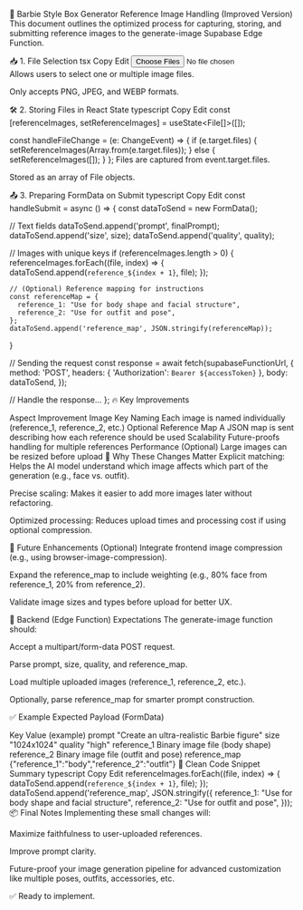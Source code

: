 📖 Barbie Style Box Generator
Reference Image Handling (Improved Version)
This document outlines the optimized process for capturing, storing, and submitting reference images to the generate-image Supabase Edge Function.

📥 1. File Selection
tsx
Copy
Edit
<input
  type="file"
  id="image"
  multiple
  accept="image/png, image/jpeg, image/webp"
  onChange={handleFileChange}
/>
Allows users to select one or multiple image files.

Only accepts PNG, JPEG, and WEBP formats.

🛠 2. Storing Files in React State
typescript
Copy
Edit
const [referenceImages, setReferenceImages] = useState<File[]>([]);

const handleFileChange = (e: ChangeEvent<HTMLInputElement>) => {
  if (e.target.files) {
    setReferenceImages(Array.from(e.target.files));
  } else {
    setReferenceImages([]);
  }
};
Files are captured from event.target.files.

Stored as an array of File objects.

📤 3. Preparing FormData on Submit
typescript
Copy
Edit
const handleSubmit = async () => {
  const dataToSend = new FormData();

  // Text fields
  dataToSend.append('prompt', finalPrompt);
  dataToSend.append('size', size);
  dataToSend.append('quality', quality);

  // Images with unique keys
  if (referenceImages.length > 0) {
    referenceImages.forEach((file, index) => {
      dataToSend.append(`reference_${index + 1}`, file);
    });

    // (Optional) Reference mapping for instructions
    const referenceMap = {
      reference_1: "Use for body shape and facial structure",
      reference_2: "Use for outfit and pose",
    };
    dataToSend.append('reference_map', JSON.stringify(referenceMap));
  }

  // Sending the request
  const response = await fetch(supabaseFunctionUrl, {
    method: 'POST',
    headers: {
      'Authorization': `Bearer ${accessToken}`
    },
    body: dataToSend,
  });

  // Handle the response...
};
🔥 Key Improvements

Aspect	Improvement
Image Key Naming	Each image is named individually (reference_1, reference_2, etc.)
Optional Reference Map	A JSON map is sent describing how each reference should be used
Scalability	Future-proofs handling for multiple references
Performance (Optional)	Large images can be resized before upload
🎯 Why These Changes Matter
Explicit matching: Helps the AI model understand which image affects which part of the generation (e.g., face vs. outfit).

Precise scaling: Makes it easier to add more images later without refactoring.

Optimized processing: Reduces upload times and processing cost if using optional compression.

🚀 Future Enhancements (Optional)
Integrate frontend image compression (e.g., using browser-image-compression).

Expand the reference_map to include weighting (e.g., 80% face from reference_1, 20% from reference_2).

Validate image sizes and types before upload for better UX.

📜 Backend (Edge Function) Expectations
The generate-image function should:

Accept a multipart/form-data POST request.

Parse prompt, size, quality, and reference_map.

Load multiple uploaded images (reference_1, reference_2, etc.).

Optionally, parse reference_map for smarter prompt construction.

✅ Example Expected Payload (FormData)

Key	Value (example)
prompt	"Create an ultra-realistic Barbie figure"
size	"1024x1024"
quality	"high"
reference_1	Binary image file (body shape)
reference_2	Binary image file (outfit and pose)
reference_map	{"reference_1":"body","reference_2":"outfit"}
🧹 Clean Code Snippet Summary
typescript
Copy
Edit
referenceImages.forEach((file, index) => {
  dataToSend.append(`reference_${index + 1}`, file);
});
dataToSend.append('reference_map', JSON.stringify({
  reference_1: "Use for body shape and facial structure",
  reference_2: "Use for outfit and pose",
}));
📦 Final Notes
Implementing these small changes will:

Maximize faithfulness to user-uploaded references.

Improve prompt clarity.

Future-proof your image generation pipeline for advanced customization like multiple poses, outfits, accessories, etc.

✅ Ready to implement.
